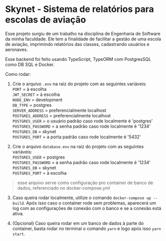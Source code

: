 # Skynet - Sistema de relatórios para escolas de aviação 

Esse projeto surgiu de um trabalho na disciplina de Engenharia de Software
da minha faculdade. Ele tem a finalidade de facilitar a gestão de uma escola
de aviação, imprimindo relatórios das classes, cadastrando usuários e aeronaves.

Esse backend foi feito usando TypeScript, TypeORM com PostgresSQL como DB SQL 
e Docker. 

Como rodar: 

1. Crie o arquivo `.env` na raiz do projeto com as seguintes variáveis: <br />
  `PORT` = à escolha <br />
  `JWT_SECRET` = à escolha <br />
  `NODE_ENV` = development <br />
  `DB_TYPE` = postgres <br />
  `SERVER_ADDRESS` = preferencialmente localhost <br />
  `POSTGRES_ADDRESS` = preferencialmente localhost <br />
  `POSTGRES_USER` = o usuário padrão caso rode localmente é 'postgres' <br />
  `POSTGRES_PASSWORD` = a senha padrão caso rode localmente é '1234' <br />
  `POSTGRES_DB` = skynet <br />
  `POSTGRES_PORT` = a porta padrão caso rode localmente é '5432' <br />

2. Crie o arquivo `database.env` na raiz do projeto com as seguintes variáveis: <br />
  `POSTGRES_USER` = postgres <br />
  `POSTGRES_PASSWORD` = a senha padrão caso rode localmente é '1234' <br />
  `POSTGRES_DB` = skynet <br />
  `POSTGRES_PORT` = à escolha <br />

  > esse arquivo serve como configuração pro container de banco de dados, referenciado no docker-compose.yml
  
3. Caso queira rodar localmente, utilize o comando `docker-compose up --build`. Após isso caso o container 
rode sem problemas, aparecerá um log com as configurações de conexão com o banco e se a conexão está ativa.

4. (Opcional) Caso queira rodar em um banco de dados à parte do container, basta rodar no terminal o comando `yarn` e logo após isso
`yarn start`. 

